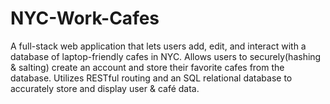 # NYC-Work-Cafes
A full-stack web application that lets users add, edit, and interact with a database of laptop-friendly cafes in NYC. Allows users to securely(hashing &amp; salting) create an account and store their favorite cafes from the database. Utilizes RESTful routing and an SQL relational database to accurately store and display user &amp; café data.
